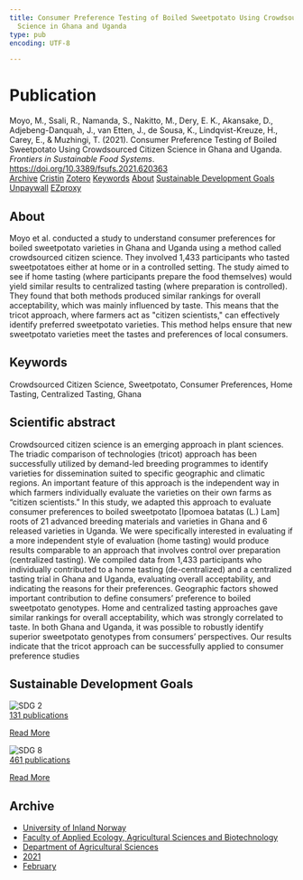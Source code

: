 ```yaml
---
title: Consumer Preference Testing of Boiled Sweetpotato Using Crowdsourced Citizen
  Science in Ghana and Uganda
type: pub
encoding: UTF-8

---
```

<h1>Publication</h1>
<article id="csl-bib-container-TDPRMM8N" class="csl-bib-container">
  <div class="csl-bib-body"> <div class="csl-entry">Moyo, M., Ssali, R., Namanda, S., Nakitto, M., Dery, E. K., Akansake, D., Adjebeng-Danquah, J., van Etten, J., de Sousa, K., Lindqvist-Kreuze, H., Carey, E., &#38; Muzhingi, T. (2021). Consumer Preference Testing of Boiled Sweetpotato Using Crowdsourced Citizen Science in Ghana and Uganda. <i>Frontiers in Sustainable Food Systems</i>. <a href="https://doi.org/10.3389/fsufs.2021.620363">https://doi.org/10.3389/fsufs.2021.620363</a></div> </div>
  <div class="csl-bib-buttons">
    <a href="#taxonomy-article-TDPRMM8N" alt="archive" class="csl-bib-button">Archive</a>
    <a href="https://app.cristin.no/results/show.jsf?id=1886601" alt="Cristin" class="csl-bib-button">Cristin</a>
    <a href="http://zotero.org/groups/5881554/items/TDPRMM8N" alt="Zotero" class="csl-bib-button">Zotero</a>
    <a href="#keywords-article-TDPRMM8N" alt="keywords" class="csl-bib-button">Keywords</a>
    <a href="#about-article-TDPRMM8N" alt="about_pub" class="csl-bib-button">About</a>
    <a href="#sdg-article-TDPRMM8N" alt="sdg" class="csl-bib-button">Sustainable Development Goals</a>
    <a href="https://www.frontiersin.org/articles/10.3389/fsufs.2021.620363/pdf" alt="Unpaywall" class="csl-bib-button">Unpaywall</a>
    <a href="https://www.frontiersin.org/articles/10.3389/fsufs.2021.620363/pdf" alt="EZproxy" class="csl-bib-button">EZproxy</a>
  </div>
  <div id="csl-bib-meta-container-TDPRMM8N"></div>
</article>
<div id="csl-bib-meta-TDPRMM8N" class="csl-bib-meta">
  <article id="about-article-TDPRMM8N" class="about_pub-article">
    <h1>About</h1>
    Moyo et al. conducted a study to understand consumer preferences for boiled sweetpotato varieties in Ghana and Uganda using a method called crowdsourced citizen science. They involved 1,433 participants who tasted sweetpotatoes either at home or in a controlled setting. The study aimed to see if home tasting (where participants prepare the food themselves) would yield similar results to centralized tasting (where preparation is controlled). They found that both methods produced similar rankings for overall acceptability, which was mainly influenced by taste. This means that the tricot approach, where farmers act as "citizen scientists," can effectively identify preferred sweetpotato varieties. This method helps ensure that new sweetpotato varieties meet the tastes and preferences of local consumers.
  </article>
  <article id="keywords-article-TDPRMM8N" class="keywords-article">
    <h1>Keywords</h1>
    Crowdsourced Citizen Science, Sweetpotato, Consumer Preferences, Home Tasting, Centralized Tasting, Ghana
  </article>
  <article id="abstract-article-TDPRMM8N" class="abstract-article">
    <h1>Scientific abstract</h1>
    Crowdsourced citizen science is an emerging approach in plant sciences. The 
triadic comparison of technologies (tricot) approach has been successfully utilized 
by demand-led breeding programmes to identify varieties for dissemination suited to 
specific geographic and climatic regions. An important feature of this approach is the 
independent way in which farmers individually evaluate the varieties on their own farms 
as “citizen scientists.” In this study, we adapted this approach to evaluate consumer 
preferences to boiled sweetpotato [Ipomoea batatas (L.) Lam] roots of 21 advanced 
breeding materials and varieties in Ghana and 6 released varieties in Uganda. We 
were specifically interested in evaluating if a more independent style of evaluation 
(home tasting) would produce results comparable to an approach that involves control 
over preparation (centralized tasting). We compiled data from 1,433 participants who 
individually contributed to a home tasting (de-centralized) and a centralized tasting trial in 
Ghana and Uganda, evaluating overall acceptability, and indicating the reasons for their 
preferences. Geographic factors showed important contribution to define consumers’ 
preference to boiled sweetpotato genotypes. Home and centralized tasting approaches 
gave similar rankings for overall acceptability, which was strongly correlated to taste. 
In both Ghana and Uganda, it was possible to robustly identify superior sweetpotato 
genotypes from consumers’ perspectives. Our results indicate that the tricot approach 
can be successfully applied to consumer preference studies
  </article>
  <article id="sdg-article-TDPRMM8N" class="sdg-article">
    <h1>Sustainable Development Goals</h1>
    <div class="sdg-container"><div id="sdg2" class="sdg">
        <img src="{{< params subfolder >}}images/sdg/sdg02_en.png" class="image" alt="SDG 2">
        <div class="sdg-overlay">
          <a href="/en/archive/?key=?sdg=2#archive" class="sdg-publication-count"><span>131</span> publications</a>
          <p><a href="https://sdgs.un.org/goals/goal2" class="sdg-read-more">Read More</a></p>
        </div>
      </div> <div id="sdg8" class="sdg">
        <img src="{{< params subfolder >}}images/sdg/sdg08_en.png" class="image" alt="SDG 8">
        <div class="sdg-overlay">
          <a href="/en/archive/?key=?sdg=8#archive" class="sdg-publication-count"><span>461</span> publications</a>
          <p><a href="https://sdgs.un.org/goals/goal8" class="sdg-read-more">Read More</a></p>
        </div>
      </div></div>
  </article>
  <article id="taxonomy-article-TDPRMM8N" class="taxonomy-article">
    <h1>Archive</h1>
    <ul>
      <li>
        <a href="/en/archive/?key=3DCRN523">University of Inland Norway</a>
      </li>
      <li>
        <a href="/en/archive/?key=T77LXH6D">Faculty of Applied Ecology, Agricultural Sciences and Biotechnology</a>
      </li>
      <li>
        <a href="/en/archive/?key=SSN4QLEC">Department of Agricultural Sciences</a>
      </li>
      <li>
        <a href="/en/archive/?key=LRBGYVJB">2021</a>
      </li>
      <li>
        <a href="/en/archive/?key=QGQEMDTT">February</a>
      </li>
    </ul>
  </article>
</div>
